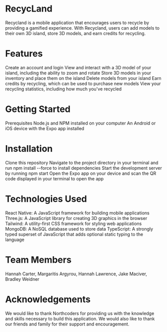 # RecycLand

Recycland is a mobile application that encourages users to recycle by providing a gamified experience. With Recycland, users can add models to their own 3D island, store 3D models, and earn credits for recycling.

# Features
Create an account and login
View and interact with a 3D model of your island, including the ability to zoom and rotate
Store 3D models in your inventory and place them on the island
Delete models from your island
Earn credits by recycling, which can be used to purchase new models
View your recycling statistics, including how much you've recycled

# Getting Started
Prerequisites
Node.js and NPM installed on your computer
An Android or iOS device with the Expo app installed

# Installation
Clone this repository
Navigate to the project directory in your terminal and run npm install --force to install dependencies
Start the development server by running npm start
Open the Expo app on your device and scan the QR code displayed in your terminal to open the app

# Technologies Used
React Native: A JavaScript framework for building mobile applications
Three.js: A JavaScript library for creating 3D graphics in the browser
Tailwind: A utility-first CSS framework for styling web applications
MongoDB: A NoSQL database used to store data
TypeScript: A strongly typed superset of JavaScript that adds optional static typing to the language

# Team Members
Hannah Carter, 
Margaritis Argyrou, 
Hannah Lawrence, 
Jake Maciver, 
Bradley Weidner

# Acknowledgements
We would like to thank Northcoders for providing us with the knowledge and skills necessary to build this application. We would also like to thank our friends and family for their support and encouragement.
